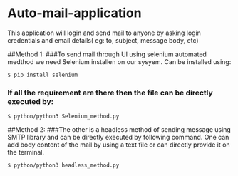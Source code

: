 # Auto-mail-application
This application will login and send mail to anyone by asking login credentials and email details( eg: to, subject, message body, etc) 

##Method 1:
###To send mail through UI using selenium automated medthod we need Selenium installen on our sysyem. Can be installed using:

```
$ pip install selenium

```

### If all the requirement are there then the file can be directly executed by:

```
$ python/python3 Selenium_method.py
```

##Method 2:
###The other is a headless method of sending message using SMTP library and can be directly executed by following command. One can add body content of the mail by using a text file or can directly provide it on the terminal.

```
$ python/python3 headless_method.py
```
